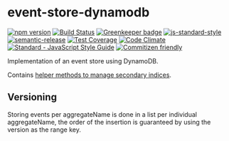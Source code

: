 # event-store-dynamodb

[![npm version](https://img.shields.io/npm/v/@rheactorjs/event-store-dynamodb.svg)](https://www.npmjs.com/package/@rheactorjs/event-store-dynamodb)
[![Build Status](https://travis-ci.org/RHeactorJS/event-store-dynamodb.svg?branch=master)](https://travis-ci.org/RHeactorJS/event-store-dynamodb)
[![Greenkeeper badge](https://badges.greenkeeper.io/RHeactorJS/event-store-dynamodb.svg)](https://greenkeeper.io/) 
[![js-standard-style](https://img.shields.io/badge/code%20style-standard-brightgreen.svg)](http://standardjs.com/)
[![semantic-release](https://img.shields.io/badge/semver-semantic%20release-e10079.svg)](https://github.com/semantic-release/semantic-release)
[![Test Coverage](https://codeclimate.com/github/RHeactorJS/event-store-dynamodb/badges/coverage.svg)](https://codeclimate.com/github/RHeactorJS/event-store-dynamodb/coverage)
[![Code Climate](https://codeclimate.com/github/RHeactorJS/event-store-dynamodb/badges/gpa.svg)](https://codeclimate.com/github/RHeactorJS/event-store-dynamodb)
[![Standard - JavaScript Style Guide](https://img.shields.io/badge/code_style-standard-brightgreen.svg)](https://standardjs.com)
[![Commitizen friendly](https://img.shields.io/badge/commitizen-friendly-brightgreen.svg)](http://commitizen.github.io/cz-cli/)

Implementation of an event store using DynamoDB.

Contains [helper methods to manage secondary indices](https://github.com/RHeactorJS/event-store-dynamodb/blob/master/src/aggregate-index.js).

## Versioning

Storing events per aggregateName is done in a list per individual aggregateName, the order of the insertion is guaranteed by using the version as the range key.
